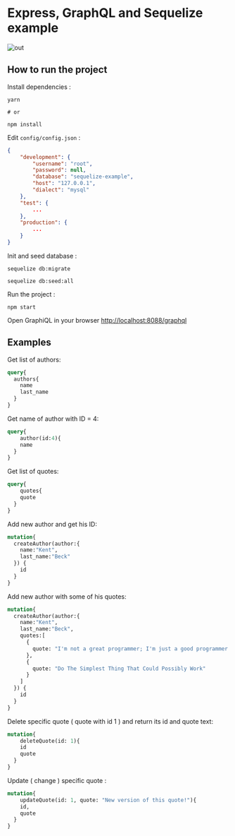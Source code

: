 # Express, GraphQL and Sequelize example

![out](https://user-images.githubusercontent.com/8142965/28421804-7dc7aa9e-6d66-11e7-9e1d-0c6c5b804464.gif)

## How to run the project

Install dependencies :

```shell
yarn

# or

npm install
```

Edit `config/config.json` :

```json
{
    "development": {
        "username": "root",
        "password": null,
        "database": "sequelize-example",
        "host": "127.0.0.1",
        "dialect": "mysql"
    },
    "test": {
        ...
    },
    "production": {
        ...
    }
}
```

Init and seed database :

```shell
sequelize db:migrate

sequelize db:seed:all
```

Run the project :

```shell
npm start
```

Open GraphiQL in your browser [http://localhost:8088/graphql](http://localhost:8088/graphql)

## Examples

Get list of authors:

```graphql
query{
  authors{
    name
    last_name
  }
}
```

Get name of author with ID = 4:

```GraphQL
query{
	author(id:4){
    name
  }
}
```

Get list of quotes:

```graphql
query{
	quotes{
    quote
  }
}
```

Add new author and get his ID:

```graphql
mutation{
  createAuthor(author:{
    name:"Kent",
    last_name:"Beck"
  }) {
    id
  }
}
```

Add new author with some of his quotes:

```graphql
mutation{
  createAuthor(author:{
    name:"Kent",
    last_name:"Beck",
    quotes:[
      {
        quote: "I'm not a great programmer; I'm just a good programmer with great habits."
      },
      {
        quote: "Do The Simplest Thing That Could Possibly Work"
      }
    ]
  }) {
    id
  }
}
```

Delete specific quote ( quote with id 1 ) and return its id and quote text:

```graphql
mutation{
	deleteQuote(id: 1){
    id
    quote
  }
}
```

Update ( change ) specific quote :

```graphql
mutation{
	updateQuote(id: 1, quote: "New version of this quote!"){
    id,
    quote
  }
}
```
